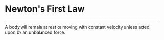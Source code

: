 # Newton's First Law
 --- 

A body will remain at rest or moving with constant velocity unless acted upon
by an unbalanced force.

